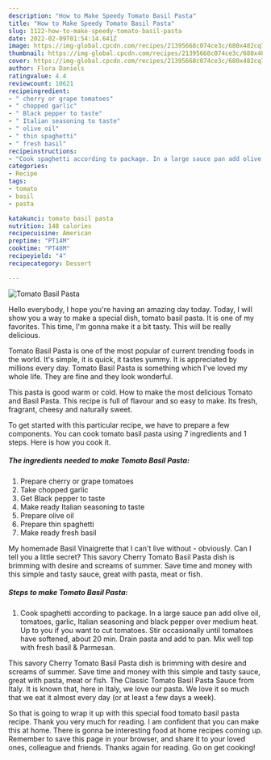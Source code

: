 ```yaml
---
description: "How to Make Speedy Tomato Basil Pasta"
title: "How to Make Speedy Tomato Basil Pasta"
slug: 1122-how-to-make-speedy-tomato-basil-pasta
date: 2022-02-09T01:54:14.641Z
image: https://img-global.cpcdn.com/recipes/21395668c074ce3c/680x482cq70/tomato-basil-pasta-recipe-main-photo.jpg
thumbnail: https://img-global.cpcdn.com/recipes/21395668c074ce3c/680x482cq70/tomato-basil-pasta-recipe-main-photo.jpg
cover: https://img-global.cpcdn.com/recipes/21395668c074ce3c/680x482cq70/tomato-basil-pasta-recipe-main-photo.jpg
author: Flora Daniels
ratingvalue: 4.4
reviewcount: 10621
recipeingredient:
- " cherry or grape tomatoes"
- " chopped garlic"
- " Black pepper to taste"
- " Italian seasoning to taste"
- " olive oil"
- " thin spaghetti"
- " fresh basil"
recipeinstructions:
- "Cook spaghetti according to package. In a large sauce pan add olive oil, tomatoes, garlic, Italian seasoning and black pepper over medium heat. Up to you if you want to cut tomatoes. Stir occasionally until tomatoes have softened, about 20 min. Drain pasta and add to pan. Mix well top with fresh basil &amp; Parmesan."
categories:
- Recipe
tags:
- tomato
- basil
- pasta

katakunci: tomato basil pasta 
nutrition: 148 calories
recipecuisine: American
preptime: "PT14M"
cooktime: "PT48M"
recipeyield: "4"
recipecategory: Dessert

---
```



![Tomato Basil Pasta](https://img-global.cpcdn.com/recipes/21395668c074ce3c/680x482cq70/tomato-basil-pasta-recipe-main-photo.jpg)

Hello everybody, I hope you're having an amazing day today. Today, I will show you a way to make a special dish, tomato basil pasta. It is one of my favorites. This time, I'm gonna make it a bit tasty. This will be really delicious.

Tomato Basil Pasta is one of the most popular of current trending foods in the world. It's simple, it is quick, it tastes yummy. It is appreciated by millions every day. Tomato Basil Pasta is something which I've loved my whole life. They are fine and they look wonderful.

This pasta is good warm or cold. How to make the most delicious Tomato and Basil Pasta. This recipe is full of flavour and so easy to make. Its fresh, fragrant, cheesy and naturally sweet.


To get started with this particular recipe, we have to prepare a few components. You can cook tomato basil pasta using 7 ingredients and 1 steps. Here is how you cook it.

<!--inarticleads1-->

##### The ingredients needed to make Tomato Basil Pasta:

1. Prepare  cherry or grape tomatoes
1. Take  chopped garlic
1. Get  Black pepper to taste
1. Make ready  Italian seasoning to taste
1. Prepare  olive oil
1. Prepare  thin spaghetti
1. Make ready  fresh basil


My homemade Basil Vinaigrette that I can&#39;t live without - obviously. Can I tell you a little secret? This savory Cherry Tomato Basil Pasta dish is brimming with desire and screams of summer. Save time and money with this simple and tasty sauce, great with pasta, meat or fish. 

<!--inarticleads2-->

##### Steps to make Tomato Basil Pasta:

1. Cook spaghetti according to package. In a large sauce pan add olive oil, tomatoes, garlic, Italian seasoning and black pepper over medium heat. Up to you if you want to cut tomatoes. Stir occasionally until tomatoes have softened, about 20 min. Drain pasta and add to pan. Mix well top with fresh basil &amp; Parmesan.


This savory Cherry Tomato Basil Pasta dish is brimming with desire and screams of summer. Save time and money with this simple and tasty sauce, great with pasta, meat or fish. The Classic Tomato Basil Pasta Sauce from Italy. It is known that, here in Italy, we love our pasta. We love it so much that we eat it almost every day (or at least a few days a week). 

So that is going to wrap it up with this special food tomato basil pasta recipe. Thank you very much for reading. I am confident that you can make this at home. There is gonna be interesting food at home recipes coming up. Remember to save this page in your browser, and share it to your loved ones, colleague and friends. Thanks again for reading. Go on get cooking!
